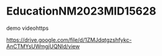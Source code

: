# EducationNM2023MID15628

demo videohttps

https://drive.google.com/file/d/1ZMJdqtgzshfykc-AnCTMYsUWmgjUQNId/view
